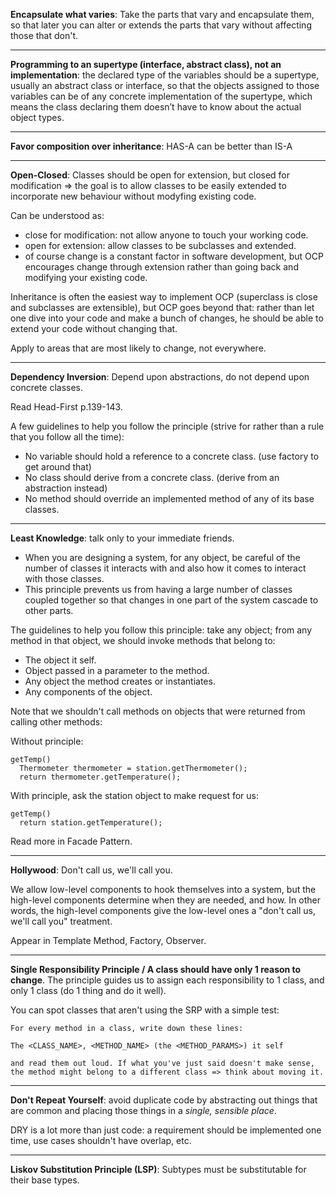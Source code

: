 **Encapsulate what varies**: Take the parts that vary and encapsulate them, so that later you can alter or extends the parts that vary without affecting those that don't.

---

**Programming to an supertype (interface, abstract class), not an implementation**: the declared type of the variables should be a supertype, usually an abstract class or interface, so that the objects assigned to those variables can be of any concrete implementation of the supertype, which means the class declaring them doesn’t have to know about the actual object types.

---

**Favor composition over inheritance**: HAS-A can be better than IS-A

---

**Open-Closed**: Classes should be open for extension, but closed for modification => the goal is to allow classes to be easily extended to incorporate new behaviour without modyfing existing code.

Can be understood as:
- close for modification: not allow anyone to touch your working code.
- open for extension: allow classes to be subclasses and extended.
- of course change is a constant factor in software development, but OCP encourages change through extension rather than going back and modifying your existing code.

Inheritance is often the easiest way to implement OCP (superclass is close and subclasses are extensible), but OCP goes beyond that: rather than let one dive into your code and make a bunch of changes, he should be able to extend your code without changing that.

Apply to areas that are most likely to change, not everywhere.

---

**Dependency Inversion**: Depend upon abstractions, do not depend upon concrete classes.

  Read Head-First p.139-143.
  
  A few guidelines to help you follow the principle (strive for rather than a rule that you follow all the time):
  - No variable should hold a reference to a concrete class. (use factory to get around that)
  - No class should derive from a concrete class. (derive from an abstraction instead)
  - No method should override an implemented method of any of its base classes.
  
---

**Least Knowledge**: talk only to your immediate friends.
  - When you are designing a system, for any object, be careful of the number of classes it interacts with and also how it comes to interact with those classes.
  - This principle prevents us from having a large number of classes coupled together so that changes in one part of the system cascade to other parts.
  
The guidelines to help you follow this principle: take any object; from any method in that object, we should invoke methods that belong to:
  - The object it self.
  - Object passed in a parameter to the method.
  - Any object the method creates or instantiates.
  - Any components of the object.
  
  Note that we shouldn't call methods on objects that were returned from calling other methods:
  
  Without principle:
  ```
  getTemp()
    Thermometer thermometer = station.getThermometer();
    return thermometer.getTemperature();
  ```
  
  With principle, ask the station object to make request for us:
  ```
  getTemp()
    return station.getTemperature();
  ```

Read more in Facade Pattern.

---

**Hollywood**: Don't call us, we'll call you.

We allow low-level components to hook themselves into a system, but the high-level components determine when they are needed, and how. In other words, the high-level components give the low-level ones a "don't call us, we'll call you" treatment.

Appear in Template Method, Factory, Observer.

---

**Single Responsibility Principle / A class should have only 1 reason to change**. The principle guides us to assign each responsibility to 1 class, and only 1 class (do 1 thing and do it well).

You can spot classes that aren't using the SRP with a simple test:
```
For every method in a class, write down these lines:

The <CLASS_NAME>, <METHOD_NAME> (the <METHOD_PARAMS>) it self

and read them out loud. If what you've just said doesn't make sense,
the method might belong to a different class => think about moving it.
```

---

**Don't Repeat Yourself**: avoid duplicate code by abstracting out things that are common and placing those things in a *single, sensible place*.

DRY is a lot more than just code: a requirement should be implemented one time, use cases shouldn't have overlap, etc.

---

**Liskov Substitution Principle (LSP)**: Subtypes must be substitutable for their base types.
